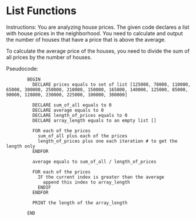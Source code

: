 # List Functions

Instructions: You are analyzing house prices. The given code declares a list with house prices in the neighborhood.
You need to calculate and output the number of houses that have a price that is above the average.

To calculate the average price of the houses, you need to divide the sum of all prices by the number of houses.

Pseudocode:





            BEGIN
              DECLARE prices equals to set of list [125000, 78000, 110000, 65000, 300000, 250000, 210000, 150000, 165000, 140000, 125000, 85000, 90000, 128000, 230000, 225000, 100000, 300000]

              DECLARE sum_of_all equals to 0
              DECLARE average equals to 0
              DECLARE length_of_prices equals to 0
              DECLARE array_length equals to an empty list []

              FOR each of the prices
                sum_of_all plus each of the prices
                length_of_prices plus one each iteration # to get the length only
              ENDFOR

              average equals to sum_of_all / length_of_prices

              FOR each of the prices
                IF the current index is greater than the average
                  append this index to array_length
                ENDIF
              ENDFOR

              PRINT the length of the array_length

            END
